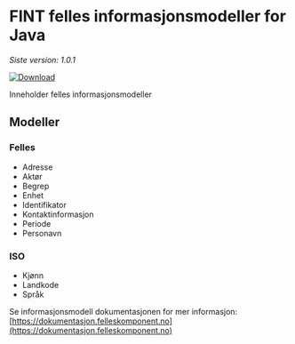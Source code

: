 # FINT felles informasjonsmodeller for Java

*Siste version: 1.0.1*

[ ![Download](https://api.bintray.com/packages/fint/maven/fint-felles-model-java/images/download.svg) ](https://bintray.com/fint/maven/fint-felles-model-java/_latestVersion)

Inneholder felles informasjonsmodeller

## Modeller
### Felles
* Adresse
* Aktør
* Begrep
* Enhet
* Identifikator
* Kontaktinformasjon
* Periode
* Personavn
### ISO
* Kjønn
* Landkode
* Språk

Se informasjonsmodell dokumentasjonen for mer informasjon: [https://dokumentasjon.felleskomponent.no](https://dokumentasjon.felleskomponent.no)
